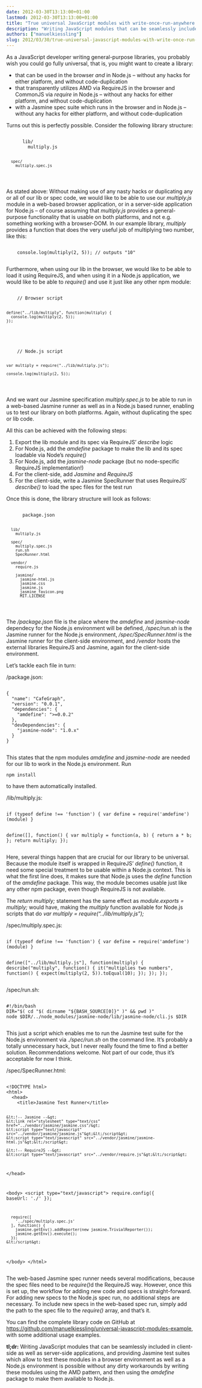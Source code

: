 ```yaml
---
date: 2012-03-30T13:13:00+01:00
lastmod: 2012-03-30T13:13:00+01:00
title: "True universal JavaScript modules with write-once-run-anywhere Jasmine specs"
description: "Writing JavaScript modules that can be seamlessly included in client-side as well as server-side applications, and providing Jasmine test suites which allow to test these modules in a browser environment as well as a Node.js environment is possible without any dirty workarounds."
authors: ["manuelkiessling"]
slug: 2012/03/30/true-universal-javascript-modules-with-write-once-run-anywhere-jasmine-specs
---
```


<p>
  As a JavaScript developer writing general-purpose libraries, you probably wish you could go fully universal, that is, you might want to create a library:
  </p><ul>
    <li>that can be used in the browser <em>and</em> in Node.js – without any hacks for either platform, and without code-duplication</li>
    <li>that transparently utilizes AMD via RequireJS in the browser and CommonJS via <em>require</em> in Node.js – without any hacks for either platform, and without code-duplication</li>
    <li>with a Jasmine spec suite which runs in the browser and in Node.js – without any hacks for either platform, and without code-duplication</li>
  </ul>
<p></p>

<p>
  Turns out this is perfectly possible. Consider the following library structure:
</p>

<p>
  <pre><code>
      lib/
        multiply.js

      spec/
        multiply.spec.js
  </code></pre>
</p>

<p>
  As stated above: Without making use of any nasty hacks or duplicating any or all of our lib or spec code, we would like to be able to use our <em>multiply.js</em> module in a web-based browser application, or in a server-side application for Node.js – of course assuming that <em>multiply.js</em> provides a general-purpose functionality that is usable on both platforms, and not e.g. something working with a browser-DOM. In our example library, <em>multiply</em> provides a function that does the very useful job of multiplying two number, like this:
</p>

<p>
  <pre><code>
    console.log(multiply(2, 5)); // outputs "10"
  </code></pre>
</p>

<p>
  Furthermore, when using our lib in the browser, we would like to be able to load it using RequireJS, and when using it in a Node.js application, we would like to be able to <em>require()</em> and use it just like any other npm module:
</p>

<p>
  <pre><code>
    // Browser script

    define("../lib/multiply", function(multiply) {
      console.log(multiply(2, 5));
    });
  </code></pre>
</p>

<p>
  <pre><code>
    // Node.js script

    var multiply = require("../lib/multiply.js");

    console.log(multiply(2, 5));
  </code></pre>
</p>

<p>
  And we want our Jasmine specification <em>multiply.spec.js</em> to be able to run in a web-based Jasmine runner as well as in a Node.js based runner, enabling us to test our library on both platforms. Again, without duplicating the spec or lib code.
</p>

<p>
All this can be achieved with the following steps:
</p><ol>
  <li>Export the lib module and its spec via RequireJS’ <em>describe</em> logic</li>
  <li>For Node.js, add the <em>amdefine</em> package to make the lib and its spec loadable via Node’s <em>require()</em></li>
  <li>For Node.js, add the <em>jasmine-node</em> package (but no node-specific RequireJS implementation!)</li>
  <li>For the client-side, add <em>Jasmine</em> and <em>RequireJS</em></li>
  <li>For the client-side, write a Jasmine SpecRunner that uses RequireJS’ <em>describe()</em> to load the spec files for the test run</li>
</ol>
<p></p>

<p>
  Once this is done, the library structure will look as follows:
</p>

<p>
  <pre><code>
      package.json

      lib/
        multiply.js

      spec/
        multiply.spec.js
        run.sh
        SpecRunner.html

      vendor/
        require.js

        jasmine/
          jasmine-html.js
          jasmine.css
          jasmine.js
          jasmine_favicon.png
          MIT.LICENSE
  </code></pre>
</p>

<p>
  The <em>/package.json</em> file is the place where the <em>amdefine</em> and <em>jasmine-node</em> dependecy for the Node.js environment will be defined, <em>/spec/run.sh</em> is the Jasmine runner for the Node.js environment, <em>/spec/SpecRunner.html</em> is the Jasmine runner for the client-side environment, and <em>/vendor</em> hosts the external libraries RequireJS and Jasmine, again for the client-side environment.
</p>

<p>
  Let’s tackle each file in turn:
</p>

<p>
  /package.json:
  <pre><code>
{
  "name": "CafeGraph",
  "version": "0.0.1",
  "dependencies": {
    "amdefine": "&gt;=0.0.2"
  },
  "devDependencies": {
    "jasmine-node": "1.0.x"
  }
}
  </code></pre>
</p>

<p>
  This states that the npm modules <em>amdefine</em> and <em>jasmine-node</em> are needed for our lib to work in the Node.js environment. Run <pre><code>npm install</code></pre> to have them automatically installed.
</p>

<p>
  /lib/multiply.js:
  <pre><code>
if (typeof define !== 'function') { var define = require('amdefine')(module) }

define([], function() {
  var multiply = function(a, b) {
    return a * b;
  };
  return multiply;
});
  </code></pre>
</p>

<p>
  Here, several things happen that are crucial for our library to be universal. Because the module itself is wrapped in RequireJS’ <em>define()</em> function, it need some special treatment to be usable within a Node.js context. This is what the first line does, it makes sure that Node.js uses the <em>define</em> function of the <em>amdefine</em> package. This way, the module becomes usable just like any other npm package, even though RequireJS is not available.
</p>

<p>
 The <em>return multiply;</em> statement has the same effect as <em>module.exports = multiply;</em> would have, making the <em>multiply</em> function available for Node.js scripts that do <em>var multiply = require(“../lib/multiply.js”);</em>
</p>

<p>
  /spec/multiply.spec.js:
  <pre><code>
if (typeof define !== 'function') { var define = require('amdefine')(module) }

define(["../lib/multiply.js"], function(multiply) {
  describe("multiply", function() {
    it("multiplies two numbers", function() {
      expect(multiply(2, 5)).toEqual(10);
    });
  });
});
  </code></pre>
</p>

<p>
  /spec/run.sh:
  <pre><code>
#!/bin/bash
DIR="$( cd "$( dirname "${BASH_SOURCE[0]}" )" &amp;&amp; pwd )"
node $DIR/../node_modules/jasmine-node/lib/jasmine-node/cli.js $DIR
  </code></pre>
</p>

<p>
  This just a script which enables me to run the Jasmine test suite for the Node.js environment via <em>./spec/run.sh</em> on the command line.
  It’s probably a totally unnecessary hack, but I never really found the time to find a better solution. Recommendations welcome. Not part of our code, thus it’s acceptable for now I think.
</p>

<p>
  /spec/SpecRunner.html:
  <pre><code>
&lt;!DOCTYPE html&gt;
&lt;html&gt;
  &lt;head&gt;
    &lt;title&gt;Jasmine Test Runner&lt;/title&gt;

    &lt;!-- Jasmine --&gt;
    &lt;link rel="stylesheet" type="text/css" href="../vendor/jasmine/jasmine.css"/&gt;
    &lt;script type="text/javascript" src="../vendor/jasmine/jasmine.js"&gt;&lt;/script&gt;
    &lt;script type="text/javascript" src="../vendor/jasmine/jasmine-html.js"&gt;&lt;/script&gt;

    &lt;!-- RequireJS --&gt;
    &lt;script type="text/javascript" src="../vendor/require.js"&gt;&lt;/script&gt;

  &lt;/head&gt;

  &lt;body&gt;
    &lt;script type="text/javascript"&gt;
      require.config({
        baseUrl: './'
      });

      require([
        '../spec/multiply.spec.js'
      ], function() {
        jasmine.getEnv().addReporter(new jasmine.TrivialReporter());
        jasmine.getEnv().execute();
      });
    &lt;/script&gt;
  &lt;/body&gt;
&lt;/html&gt;
  </code></pre>
</p>

<p>
  The web-based Jasmine spec runner needs several modifications, because the spec files need to be <em>require()</em>d the RequireJS way. However, once this is set up, the workflow for adding new code and specs is straight-forward. For adding new specs to the Node.js spec run, no additional steps are necessary. To include new specs in the web-based spec run, simply add the path to the spec file to the <em>require()</em> array, and that’s it.
</p>

<p>
  You can find the complete library code on GitHub at <a href="https://github.com/manuelkiessling/universal-javascript-modules-example">https://github.com/manuelkiessling/universal-javascript-modules-example</a>, with some additional usage examples.
</p>

<p>
  <strong>tl;dr:</strong> Writing JavaScript modules that can be seamlessly included in client-side as well as server-side applications, and providing Jasmine test suites which allow to test these modules in a browser environment as well as a Node.js environment is possible without any dirty workarounds by writing these modules using the AMD pattern, and then using the <em>amdefine</em> package to make them available to Node.js.
</p>
